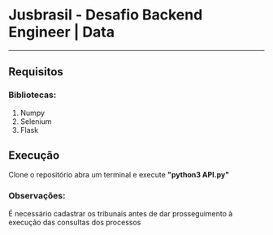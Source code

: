 # Jusbrasil - Desafio Backend Engineer | Data
---

## Requisitos

### Bibliotecas:
1. Numpy
1. Selenium
1. Flask


## Execução
Clone o repositório abra um terminal e execute **"python3 API.py"**

### Observações:
É necessário cadastrar os tribunais antes de dar prosseguimento à execução das consultas dos processos
